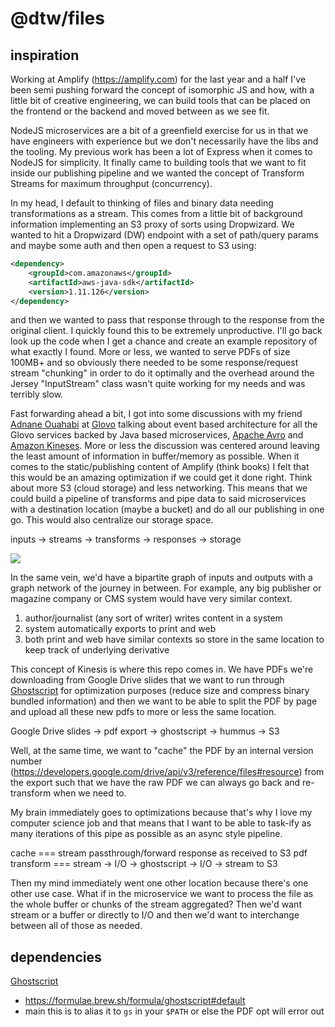 # @dtw/files

## inspiration

Working at Amplify (https://amplify.com) for the last year and a half I've been semi pushing forward the concept of isomorphic JS and how, with a little bit of creative engineering, we can build tools that can be placed on the frontend or the backend and moved between as we see fit.

NodeJS microservices are a bit of a greenfield exercise for us in that we have engineers with experience but we don't necessarily have the libs and the tooling. My previous work has been a lot of Express when it comes to NodeJS for simplicity. It finally came to building tools that we want to fit inside our publishing pipeline and we wanted the concept of Transform Streams for maximum throughput (concurrency).

In my head, I default to thinking of files and binary data needing transformations as a stream. This comes from a little bit of background information implementing an S3 proxy of sorts using Dropwizard. We wanted to hit a Dropwizard (DW) endpoint with a set of path/query params and maybe some auth and then open a request to S3 using:

```xml
<dependency>
    <groupId>com.amazonaws</groupId>
    <artifactId>aws-java-sdk</artifactId>
    <version>1.11.126</version>
</dependency>
```

and then we wanted to pass that response through to the response from the original client. I quickly found this to be extremely unproductive. I'll go back look up the code when I get a chance and create an example repository of what exactly I found. More or less, we wanted to serve PDFs of size 100MB+ and so obviously there needed to be some response/request stream "chunking" in order to do it optimally and the overhead around the Jersey "InputStream" class wasn't quite working for my needs and was terribly slow.

Fast forwarding ahead a bit, I got into some discussions with my friend [Adnane Ouahabi](https://www.linkedin.com/in/ouahabi/?originalSubdomain=es) at [Glovo](https://www.linkedin.com/company/glovo-app/) talking about event based architecture for all the Glovo services backed by Java based microservices, [Apache Avro](https://avro.apache.org/) and [Amazon Kineses](https://aws.amazon.com/kinesis/). More or less the discussion was centered around leaving the least amount of information in buffer/memory as possible. When it comes to the static/publishing content of Amplify (think books) I felt that this would be an amazing optimization if we could get it done right. Think about more S3 (cloud storage) and less networking. This means that we could build a pipeline of transforms and pipe data to said microservices with a destination location (maybe a bucket) and do all our publishing in one go. This would also centralize our storage space.

inputs -> streams -> transforms -> responses -> storage

![](https://upload.wikimedia.org/wikipedia/commons/thumb/e/e8/Simple-bipartite-graph.svg/1920px-Simple-bipartite-graph.svg.png)

In the same vein, we'd have a bipartite graph of inputs and outputs with a graph network of the journey in between. For example, any big publisher or magazine company or CMS system would have very similar context.

1. author/journalist (any sort of writer) writes content in a system
2. system automatically exports to print and web
3. both print and web have similar contexts so store in the same location to keep track of underlying derivative

This concept of Kinesis is where this repo comes in. We have PDFs we're downloading from Google Drive slides that we want to run through [Ghostscript](https://www.ghostscript.com/) for optimization purposes (reduce size and compress binary bundled information) and then we want to be able to split the PDF by page and upload all these new pdfs to more or less the same location.

Google Drive slides -> pdf export -> ghostscript -> hummus -> S3

Well, at the same time, we want to "cache" the PDF by an internal version number (https://developers.google.com/drive/api/v3/reference/files#resource) from the export such that we have the raw PDF we can always go back and re-transform when we need to.

My brain immediately goes to optimizations because that's why I love my computer science job and that means that I want to be able to task-ify as many iterations of this pipe as possible as an async style pipeline.

cache === stream passthrough/forward response as received to S3
pdf transform === stream -> I/O -> ghostscript -> I/O -> stream to S3

Then my mind immediately went one other location because there's one other use case. What if in the microservice we want to process the file as the whole buffer or chunks of the stream aggregated? Then we'd want stream or a buffer or directly to I/O and then we'd want to interchange between all of those as needed.

## dependencies

[Ghostscript](https://www.ghostscript.com/)
- https://formulae.brew.sh/formula/ghostscript#default
- main this is to alias it to `gs` in your `$PATH` or else the PDF opt will error out